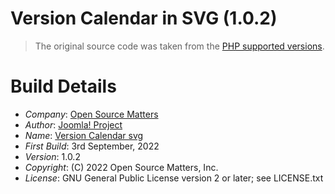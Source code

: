 # Version Calendar in SVG (1.0.2)

> The original source code was taken from the [PHP supported versions](https://github.com/php/web-php/blob/master/images/supported-versions.php).

# Build Details

+ *Company*: [Open Source Matters](http://www.joomla.org)
+ *Author*: [Joomla! Project](mailto:admin@joomla.org)
+ *Name*: [Version Calendar svg](http://www.joomla.org)
+ *First Build*: 3rd September, 2022
+ *Version*: 1.0.2
+ *Copyright*: (C) 2022 Open Source Matters, Inc.
+ *License*: GNU General Public License version 2 or later; see LICENSE.txt